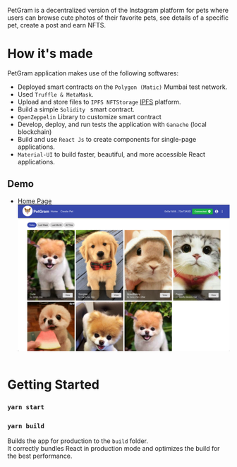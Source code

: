 PetGram is a decentralized version of the Instagram platform for pets where users can browse cute photos of their favorite pets, see details of a specific pet, create a post and earn NFTS.



# How it's made
PetGram application makes use of the following softwares:
* Deployed smart contracts on the `Polygon (Matic)` Mumbai test network.
* Used `Truffle & MetaMask`.
* Upload and store files to `IPFS NFTStorage` [IPFS](https://nft.storage/) platform.
* Build a simple `Solidity ` smart contract.
* `OpenZeppelin` Library to customize smart contract
* Develop, deploy, and run tests the application with `Ganache` (local blockchain)
* Build and use `React Js` to create components for single-page applications.
* `Material-UI` to build faster, beautiful, and more accessible React applications.


## Demo
- [Home Page](https://6119c859fed150c8471f90fd--petgrams.netlify.app/)
  ![Main Page](https://raw.githubusercontent.com/electrone901/petgram/main/src/images/cover.png) <br> <br>


# Getting Started
### `yarn start`

### `yarn build`

Builds the app for production to the `build` folder.\
It correctly bundles React in production mode and optimizes the build for the best performance.
